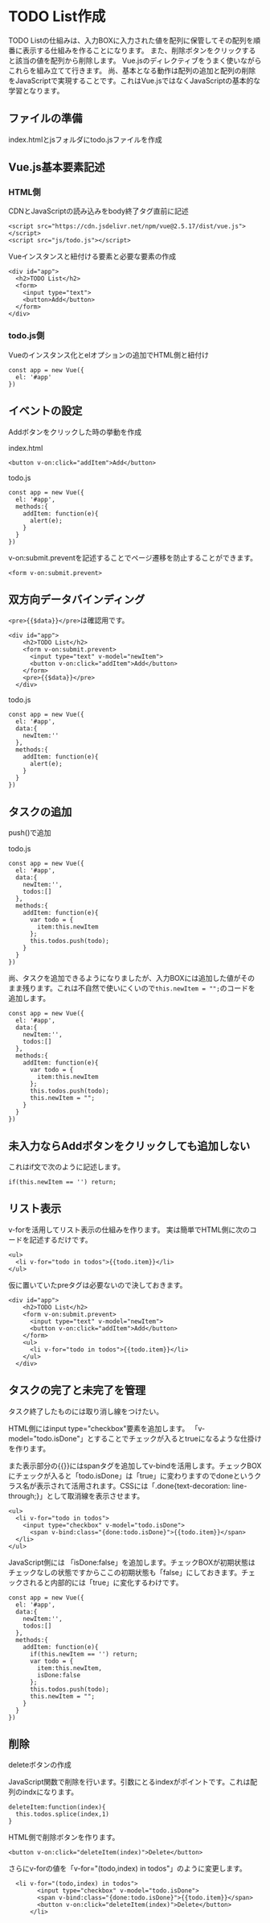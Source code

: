# TODO List作成
TODO Listの仕組みは、入力BOXに入力された値を配列に保管してその配列を順番に表示する仕組みを作ることになります。
また、削除ボタンをクリックすると該当の値を配列から削除します。
Vue.jsのディレクティブをうまく使いながらこれらを組み立てて行きます。
尚、基本となる動作は配列の追加と配列の削除をJavaScriptで実現することです。これはVue.jsではなくJavaScriptの基本的な学習となります。

## ファイルの準備
index.htmlとjsフォルダにtodo.jsファイルを作成

## Vue.js基本要素記述
### HTML側
CDNとJavaScriptの読み込みをbody終了タグ直前に記述

```
<script src="https://cdn.jsdelivr.net/npm/vue@2.5.17/dist/vue.js"></script>
<script src="js/todo.js"></script>
```
Vueインスタンスと紐付ける要素と必要な要素の作成

```
<div id="app">
  <h2>TODO List</h2>
  <form>
    <input type="text">
    <button>Add</button>
  </form>
</div>
```

### todo.js側
Vueのインスタンス化とelオプションの追加でHTML側と紐付け

```
const app = new Vue({
  el: '#app'
})
```
## イベントの設定
Addボタンをクリックした時の挙動を作成

index.html
```
<button v-on:click="addItem">Add</button>
```

todo.js
```
const app = new Vue({
  el: '#app',
  methods:{
    addItem: function(e){
      alert(e);
    }
  }
})
```

v-on:submit.preventを記述することでページ遷移を防止することができます。
```
<form v-on:submit.prevent>
```

## 双方向データバインディング

`<pre>{{$data}}</pre>`は確認用です。
```
<div id="app">
    <h2>TODO List</h2>
    <form v-on:submit.prevent>
      <input type="text" v-model="newItem">
      <button v-on:click="addItem">Add</button>
    </form>
    <pre>{{$data}}</pre>
  </div>
```

todo.js
```
const app = new Vue({
  el: '#app',
  data:{
    newItem:''
  },
  methods:{
    addItem: function(e){
      alert(e);
    }
  }
})
```

## タスクの追加

push()で追加

todo.js
```
const app = new Vue({
  el: '#app',
  data:{
    newItem:'',
    todos:[]
  },
  methods:{
    addItem: function(e){
      var todo = {
        item:this.newItem
      };
      this.todos.push(todo);
    }
  }
})
```
尚、タスクを追加できるようになりましたが、入力BOXには追加した値がそのまま残ります。これは不自然で使いにくいので`this.newItem = "";`のコードを追加します。

```
const app = new Vue({
  el: '#app',
  data:{
    newItem:'',
    todos:[]
  },
  methods:{
    addItem: function(e){
      var todo = {
        item:this.newItem
      };
      this.todos.push(todo);
      this.newItem = "";
    }
  }
})

```

## 未入力ならAddボタンをクリックしても追加しない

これはif文で次のように記述します。
```
if(this.newItem == '') return;
```

## リスト表示
v-forを活用してリスト表示の仕組みを作ります。
実は簡単でHTML側に次のコードを記述するだけです。
```
<ul>
  <li v-for="todo in todos">{{todo.item}}</li>
</ul>
```
仮に置いていたpreタグは必要ないので決しておきます。

```
<div id="app">
    <h2>TODO List</h2>
    <form v-on:submit.prevent>
      <input type="text" v-model="newItem">
      <button v-on:click="addItem">Add</button>
    </form>
    <ul>
      <li v-for="todo in todos">{{todo.item}}</li>
    </ul>
  </div>
```

## タスクの完了と未完了を管理
タスク終了したものには取り消し線をつけたい。

HTML側にはinput type="checkbox"要素を追加します。
「v-model="todo.isDone"」とすることでチェックが入るとtrueになるような仕掛けを作ります。

また表示部分の{{}}にはspanタグを追加してv-bindを活用します。チェックBOXにチェックが入ると「todo.isDone」は「true」に変わりますのでdoneというクラス名が表示されて活用されます。CSSには「.done{text-decoration: line-through;}」として取消線を表示させます。

```
<ul>
  <li v-for="todo in todos">
    <input type="checkbox" v-model="todo.isDone">
      <span v-bind:class="{done:todo.isDone}">{{todo.item}}</span>
  </li>
</ul>
```

JavaScript側には 「isDone:false」を追加します。チェックBOXが初期状態はチェックなしの状態ですからここの初期状態も「false」にしておきます。チェックされると内部的には「true」に変化するわけです。

```
const app = new Vue({
  el: '#app',
  data:{
    newItem:'',
    todos:[]
  },
  methods:{
    addItem: function(e){
      if(this.newItem == '') return;
      var todo = {
        item:this.newItem,
        isDone:false
      };
      this.todos.push(todo);
      this.newItem = "";
    }
  }
})
```

## 削除
deleteボタンの作成

JavaScript関数で削除を行います。引数にとるindexがポイントです。これは配列のindxになります。

```
deleteItem:function(index){
  this.todos.splice(index,1)
}
```

HTML側で削除ボタンを作ります。

```
<button v-on:click="deleteItem(index)">Delete</button>
```
さらにv-forの値を「v-for="(todo,index) in todos"」のように変更します。

```
  <li v-for="(todo,index) in todos">
        <input type="checkbox" v-model="todo.isDone">
        <span v-bind:class="{done:todo.isDone}">{{todo.item}}</span>
        <button v-on:click="deleteItem(index)">Delete</button>
      </li>
```





